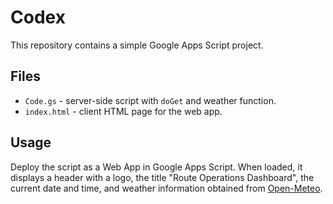 # Codex

This repository contains a simple Google Apps Script project.

## Files

- `Code.gs` - server-side script with `doGet` and weather function.
- `index.html` - client HTML page for the web app.

## Usage

Deploy the script as a Web App in Google Apps Script. When loaded, it displays a header with a logo, the title "Route Operations Dashboard", the current date and time, and weather information obtained from [Open-Meteo](https://open-meteo.com/).
